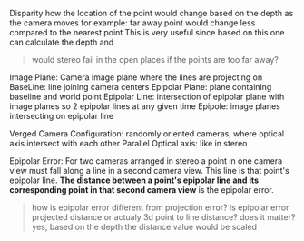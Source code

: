 

Disparity
	how the location of the point would change based on the depth as the camera moves
		for example: far away point would change less compared to the nearest point
This is very useful since based on this one can calculate the depth and 
> would stereo fail in the open places if the points are too far away? 

Image Plane:
	Camera image plane where the lines are projecting on
BaseLine:
	line joining camera centers
Epipolar Plane:
	plane containing baseline and world point
Epipolar Line:
	intersection of epipolar plane with image planes
		so 2 epipolar lines at any given time
Epipole:
	image planes intersecting on epipolar line

Verged Camera Configuration:
	randomly oriented cameras, where optical axis intersect with each other
Parallel Optical axis:
	like in stereo

Epipolar Error:
	For two cameras arranged in stereo a point in one camera view must fall along a line in a second camera view. This line is that point's epipolar line. **The distance between a point's epipolar line and its corresponding point in that second camera view** is the epipolar error.

>how is epipolar error different from projection error?
>is epipolar error projected distance or actualy 3d point to line distance? 
>	does it matter? 
>		yes, based on the depth the distance value would be scaled